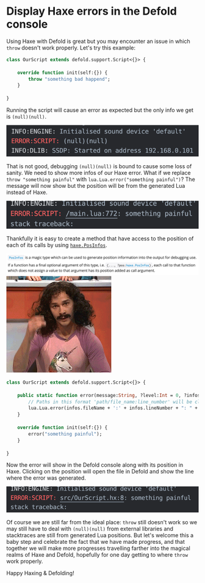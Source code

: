 # Display Haxe errors in the Defold console

Using Haxe with Defold is great but you may encounter an issue in which `throw` doesn't work properly. Let's try this example:

```haxe
class OurScript extends defold.support.Script<{}> {

    override function init(self:{}) {
        throw "something bad happend";
    }

}
```

Running the script will cause an error as expected but the only info we get is `(null)(null)`.

![just-throw](./images/just-throw.png)

That is not good, debugging `(null)(null)` is bound to cause some loss of sanity. We need to show more infos of our Haxe error. What if we replace `throw "something painful"` with `lua.Lua.error("something painful")`? The message will now show but the position will be from the generated Lua instead of Haxe.

![just-lua-error](./images/just-lua-error.png)

Thankfully it is easy to create a method that have access to the position of each of its calls by using [`haxe.PosInfos`](https://api.haxe.org/haxe/PosInfos.html).

![PosInfos](./images/PosInfos.png)
![magic](./images/magic.gif)

```haxe
class OurScript extends defold.support.Script<{}> {

    public static function error(message:String, ?level:Int = 0, ?infos:haxe.PosInfos):Void {
        // Paths in this format 'path/file_name:line_number' will be clickable in the Defold console.
        lua.Lua.error(infos.fileName + ':' + infos.lineNumber + ": " + message, level);
    }

    override function init(self:{}) {
        error("something painful");
    }

}
```

Now the error will show in the Defold console along with its position in Haxe. Clicking on the position will open the file in Defold and show the line where the error was generated.

![haxe-pos-error](./images/haxe-pos-error.png)

Of course we are still far from the ideal place: `throw` still doesn't work so we may still have to deal with `(null)(null)` from external libraries and stacktraces are still from generated Lua positions. But let's welcome this a baby step and celebrate the fact that we have made progress, and that together we will make more progresses travelling farther into the magical realms of Haxe and Defold, hopefully for one day getting to where `throw` work properly.

Happy Haxing & Defolding!